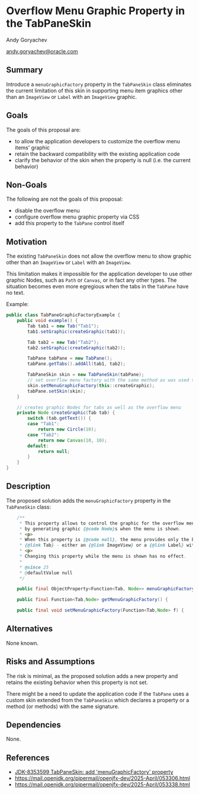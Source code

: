 # Overflow Menu Graphic Property in the TabPaneSkin

Andy Goryachev

<andy.goryachev@oracle.com>


## Summary

Introduce a `menuGraphicFactory` property in the `TabPaneSkin` class eliminates the current limitation of this skin
in supporting menu item graphics other than an `ImageView` or `Label` with an `ImageView` graphic.



## Goals

The goals of this proposal are:

- to allow the application developers to customize the overflow menu items' graphic
- retain the backward compatibility with the existing application code
- clarify the behavior of the skin when the property is null (i.e. the current behavior)



## Non-Goals

The following are not the goals of this proposal:

- disable the overflow menu
- configure overflow menu graphic property via CSS
- add this property to the `TabPane` control itself



## Motivation

The existing `TabPaneSkin` does not allow the overflow menu to show graphic other than
an `ImageView` or `Label` with an `ImageView`.

This limitation makes it impossible for the application developer to use other graphic Nodes,
such as `Path` or `Canvas`, or in fact any other types.  The situation becomes even more egregious
when the tabs in the `TabPane` have no text.

Example:

```java
public class TabPaneGraphicFactoryExample {
    public void example() {
        Tab tab1 = new Tab("Tab1");
        tab1.setGraphic(createGraphic(tab1));

        Tab tab2 = new Tab("Tab2");
        tab2.setGraphic(createGraphic(tab2));

        TabPane tabPane = new TabPane();
        tabPane.getTabs().addAll(tab1, tab2);

        TabPaneSkin skin = new TabPaneSkin(tabPane);
        // set overflow menu factory with the same method as was used to create the tabs
        skin.setMenuGraphicFactory(this::createGraphic);
        tabPane.setSkin(skin);
    }

    // creates graphic Nodes for tabs as well as the overflow menu
    private Node createGraphic(Tab tab) {
        switch (tab.getText()) {
        case "Tab1":
            return new Circle(10);
        case "Tab2":
            return new Canvas(10, 10);
        default:
            return null;
        }
    }
}
```


## Description

The proposed solution adds the `menuGraphicFactory` property in the `TabPaneSkin` class:

```java
    /**
     * This property allows to control the graphic for the overflow menu items,
     * by generating graphic {@code Node}s when the menu is shown.
     * <p>
     * When this property is {@code null}, the menu provides only the basic graphic copied from the corresponding
     * {@link Tab} - either an {@link ImageView} or a {@link Label} with an {@link ImageView} as its graphic.
     * <p>
     * Changing this property while the menu is shown has no effect.
     *
     * @since 25
     * @defaultValue null
     */

    public final ObjectProperty<Function<Tab, Node>> menuGraphicFactoryProperty() {

    public final Function<Tab,Node> getMenuGraphicFactory() {

    public final void setMenuGraphicFactory(Function<Tab,Node> f) {
```


## Alternatives

None known.



## Risks and Assumptions

The risk is minimal, as the proposed solution adds a new property and retains the existing behavior when
this property is not set.

There might be a need to update the application code if the `TabPane` uses a custom skin extended from
the `TabPaneSkin` which declares a property or a method (or methods) with the same signature.



## Dependencies

None.



## References

- [JDK-8353599 TabPaneSkin: add 'menuGraphicFactory' property](https://bugs.openjdk.org/browse/JDK-8353599)
- https://mail.openjdk.org/pipermail/openjfx-dev/2025-April/053306.html
- https://mail.openjdk.org/pipermail/openjfx-dev/2025-April/053338.html

